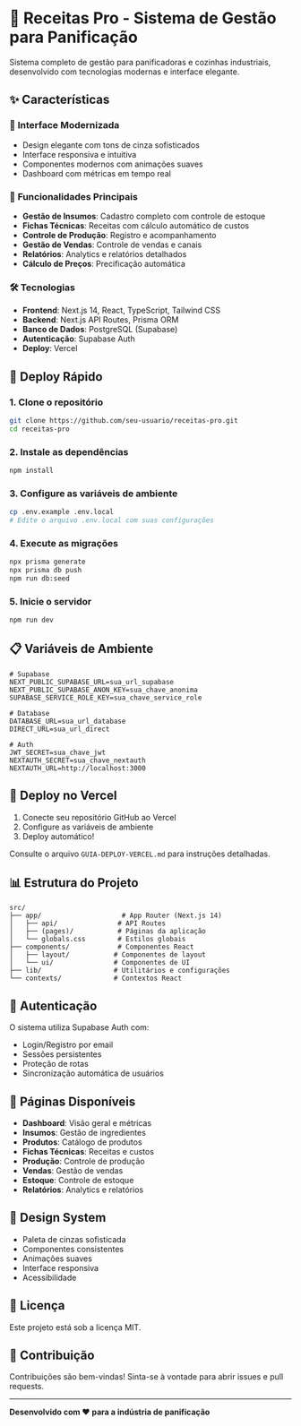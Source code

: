 # 🍞 Receitas Pro - Sistema de Gestão para Panificação

Sistema completo de gestão para panificadoras e cozinhas industriais, desenvolvido com tecnologias modernas e interface elegante.

## ✨ **Características**

### 🎨 **Interface Modernizada**
- Design elegante com tons de cinza sofisticados
- Interface responsiva e intuitiva
- Componentes modernos com animações suaves
- Dashboard com métricas em tempo real

### 🔧 **Funcionalidades Principais**
- **Gestão de Insumos**: Cadastro completo com controle de estoque
- **Fichas Técnicas**: Receitas com cálculo automático de custos
- **Controle de Produção**: Registro e acompanhamento
- **Gestão de Vendas**: Controle de vendas e canais
- **Relatórios**: Analytics e relatórios detalhados
- **Cálculo de Preços**: Precificação automática

### 🛠️ **Tecnologias**
- **Frontend**: Next.js 14, React, TypeScript, Tailwind CSS
- **Backend**: Next.js API Routes, Prisma ORM
- **Banco de Dados**: PostgreSQL (Supabase)
- **Autenticação**: Supabase Auth
- **Deploy**: Vercel

## 🚀 **Deploy Rápido**

### **1. Clone o repositório**
```bash
git clone https://github.com/seu-usuario/receitas-pro.git
cd receitas-pro
```

### **2. Instale as dependências**
```bash
npm install
```

### **3. Configure as variáveis de ambiente**
```bash
cp .env.example .env.local
# Edite o arquivo .env.local com suas configurações
```

### **4. Execute as migrações**
```bash
npx prisma generate
npx prisma db push
npm run db:seed
```

### **5. Inicie o servidor**
```bash
npm run dev
```

## 📋 **Variáveis de Ambiente**

```env
# Supabase
NEXT_PUBLIC_SUPABASE_URL=sua_url_supabase
NEXT_PUBLIC_SUPABASE_ANON_KEY=sua_chave_anonima
SUPABASE_SERVICE_ROLE_KEY=sua_chave_service_role

# Database
DATABASE_URL=sua_url_database
DIRECT_URL=sua_url_direct

# Auth
JWT_SECRET=sua_chave_jwt
NEXTAUTH_SECRET=sua_chave_nextauth
NEXTAUTH_URL=http://localhost:3000
```

## 🎯 **Deploy no Vercel**

1. Conecte seu repositório GitHub ao Vercel
2. Configure as variáveis de ambiente
3. Deploy automático!

Consulte o arquivo `GUIA-DEPLOY-VERCEL.md` para instruções detalhadas.

## 📊 **Estrutura do Projeto**

```
src/
├── app/                    # App Router (Next.js 14)
│   ├── api/               # API Routes
│   ├── (pages)/           # Páginas da aplicação
│   └── globals.css        # Estilos globais
├── components/            # Componentes React
│   ├── layout/           # Componentes de layout
│   └── ui/               # Componentes de UI
├── lib/                  # Utilitários e configurações
└── contexts/             # Contextos React
```

## 🔐 **Autenticação**

O sistema utiliza Supabase Auth com:
- Login/Registro por email
- Sessões persistentes
- Proteção de rotas
- Sincronização automática de usuários

## 📱 **Páginas Disponíveis**

- **Dashboard**: Visão geral e métricas
- **Insumos**: Gestão de ingredientes
- **Produtos**: Catálogo de produtos
- **Fichas Técnicas**: Receitas e custos
- **Produção**: Controle de produção
- **Vendas**: Gestão de vendas
- **Estoque**: Controle de estoque
- **Relatórios**: Analytics e relatórios

## 🎨 **Design System**

- Paleta de cinzas sofisticada
- Componentes consistentes
- Animações suaves
- Interface responsiva
- Acessibilidade

## 📄 **Licença**

Este projeto está sob a licença MIT.

## 🤝 **Contribuição**

Contribuições são bem-vindas! Sinta-se à vontade para abrir issues e pull requests.

---

**Desenvolvido com ❤️ para a indústria de panificação**

